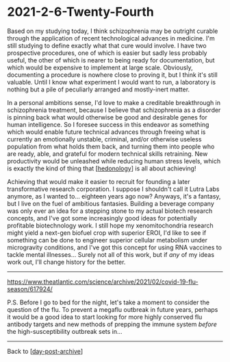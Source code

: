 # 2021-2-6-Twenty-Fourth

Based on my studying today, I think schizophrenia may be outright curable through the application of recent technological advances in medicine.  I'm still studying to define exactly what that cure would involve.  I have two prospective procedures, one of which is easier but sadly less probably useful, the other of which is nearer to being ready for documentation, but which would be expensive to implement at large scale.  Obviously, documenting a procedure is nowhere close to proving it, but I think it's still valuable.  Until I know what experiment I would want to run, a laboratory is nothing but a pile of peculiarly arranged and mostly-inert matter.

In a personal ambitions sense, I'd love to make a creditable breakthrough in schizophrenia treatment, because I believe that schizophrenia as a disorder is pinning back what would otherwise be good and desirable genes for human intelligence.  So I foresee success in this endeavor as something which would enable future technical advances through freeing what is currently an emotionally unstable, criminal, and/or otherwise useless population from what holds them back, and turning them into people who are ready, able, and grateful for modern technical skills retraining.  New productivity would be unleashed while reducing human stress levels, which is exactly the kind of thing that [[hedonology]] is all about achieving!

Achieving that would make it easier to recruit for founding a later transformative research corporation.  I suppose I shouldn't call it Lutra Labs anymore, as I wanted to...  eighteen years ago now?  Anyways, it's a fantasy, but I live on the fuel of ambitious fantasies.  Building a beverage company was only ever an idea for a stepping stone to my actual biotech research concepts, and I've got some increasingly good ideas for potentially profitable biotechnology work.  I still hope my xenomitochondria research might yield a next-gen biofuel crop with superior EROI, I'd like to see if something can be done to engineer superior cellular metabolism under microgravity conditions, and I've got this concept for using RNA vaccines to tackle mental illnesses...  Surely not all of this work, but if *any* of my ideas work out, I'll change history for the better.

---
https://www.theatlantic.com/science/archive/2021/02/covid-19-flu-season/617924/

P.S. Before I go to bed for the night, let's take a moment to consider the question of the flu.  To prevent a megaflu outbreak in future years, perhaps it would be a good idea to start looking for more highly conserved flu antibody targets and new methods of prepping the immune system *before* the high-susceptibility outbreak sets in...

---
Back to [[day-post-archive]]

[//begin]: # "Autogenerated link references for markdown compatibility"
[hedonology]: hedonology.md "Hedonology"
[day-post-archive]: day-post-archive.md "Day Post Archive"
[//end]: # "Autogenerated link references"